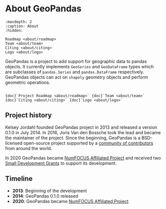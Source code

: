 # About GeoPandas

```{toctree}
:maxdepth: 2
:caption: About
:hidden:

Roadmap <about/roadmap>
Team <about/team>
Citing <about/citing>
Logo <about/logo>
```


GeoPandas is a project to add support for geographic data to pandas objects.
It currently implements `GeoSeries` and `GeoDataFrame` types which are subclasses
of `pandas.Series` and `pandas.DataFrame` respectively. GeoPandas objects can act
on `shapely` geometry objects and perform geometric operations.

```{container} button

{doc}`Project Roadmap <about/roadmap>` {doc}`Team <about/team>`
{doc}`Citing <about/citing>` {doc}`Logo <about/logo>`
```

## Project history

Kelsey Jordahl founded GeoPandas project in 2013 and released a version 0.1.0 in July 2014. In 2016, Joris Van den Bossche took the lead and became the maintainer of the project. Since the beginning, GeoPandas is a BSD-licensed open-source project supported by a [community of contributors](https://github.com/geopandas/geopandas/graphs/contributors) from around the world.

In 2020 GeoPandas became [NumFOCUS Affiliated Project](https://numfocus.org/sponsored-projects/affiliated-projects) and received two [Small Development Grants](https://numfocus.org/programs/sustainability) to support its development.

## Timeline

- **2013**: Beginning of the development
- **2014**: GeoPandas 0.1.0 released
- **2020**: GeoPandas became [NumFOCUS Affiliated Project](https://numfocus.org/sponsored-projects/affiliated-projects)


